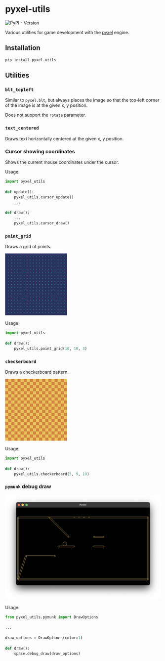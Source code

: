 # pyxel-utils

![PyPI - Version](https://img.shields.io/pypi/v/pyxel-utils)

Various utilities for game development with the [pyxel](https://github.com/kitao/pyxel) engine.

## Installation

```bash
pip install pyxel-utils
```

## Utilities

### `blt_topleft`

Similar to `pyxel.blt`, but always places the image so that the top-left
corner of the image is at the given x, y position.

Does not support the `rotate` parameter.

### `text_centered`

Draws text horizontally centered at the given x, y position.

### Cursor showing coordinates

Shows the current mouse coordinates under the cursor.

Usage:

```python
import pyxel_utils

def update():
    pyxel_utils.cursor_update()
    ...

def draw():
    ...
    pyxel_utils.cursor_draw()
```

### `point_grid`

Draws a grid of points.

![](examples/grid.png)

Usage:

```python
import pyxel_utils

def draw():
    pyxel_utils.point_grid(10, 10, 3)
```

### `checkerboard`

Draws a checkerboard pattern.

![](examples/checkerboard.png)

Usage:

```python
import pyxel_utils

def draw():
    pyxel_utils.checkerboard(5, 9, 10)
```

### `pymunk` debug draw

![](examples/pymunk.png)

Usage:

```python
from pyxel_utils.pymunk import DrawOptions

...

draw_options = DrawOptions(color=1)

def draw():
    space.debug_draw(draw_options)
```

